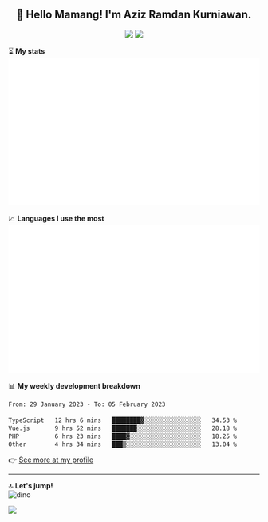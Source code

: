 <h2 align="center">👋 Hello Mamang! I'm Aziz Ramdan Kurniawan.</h2>  
<p align="center">
  <img src="https://komarev.com/ghpvc/?username=azizramdan">
  <img src="https://wakatime.com/badge/user/90056fa0-4c31-4eca-954e-2a3ac05896f9.svg">
</p>
    
⏳ **My stats**  
![](https://raw.githubusercontent.com/azizramdan/github-stats/master/generated/overview.svg#gh-dark-mode-only)

📈 **Languages I use the most**  
![](https://raw.githubusercontent.com/azizramdan/github-stats/master/generated/languages.svg#gh-dark-mode-only)

📊 **My weekly development breakdown**
<!--START_SECTION:waka-->

```text
From: 29 January 2023 - To: 05 February 2023

TypeScript   12 hrs 6 mins   ████████▓░░░░░░░░░░░░░░░░   34.53 %
Vue.js       9 hrs 52 mins   ███████░░░░░░░░░░░░░░░░░░   28.18 %
PHP          6 hrs 23 mins   ████▓░░░░░░░░░░░░░░░░░░░░   18.25 %
Other        4 hrs 34 mins   ███▒░░░░░░░░░░░░░░░░░░░░░   13.04 %
```

<!--END_SECTION:waka-->
👉 [See more at my profile](https://wakatime.com/@azizramdan)
***
🔝 **Let's jump!**  
![dino](https://raw.githubusercontent.com/azizramdan/azizramdan/master/dino.gif)  

![](https://hit.yhype.me/github/profile?user_id=27954794)
